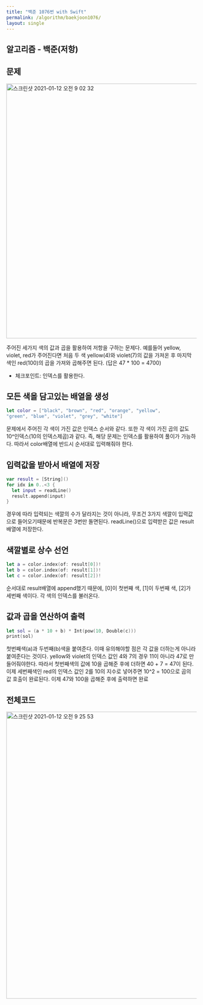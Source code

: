 ```yaml
---
title: "백준 1076번 with Swift"
permalink: /algorithm/baekjoon1076/
layout: single
---
```


## 알고리즘 - 백준(저항)

## 문제
<img width="673" alt="스크린샷 2021-01-12 오전 9 02 32" src="https://user-images.githubusercontent.com/74946802/104252258-f66b3680-54b4-11eb-954d-f26131cb916b.png">

주어진 세가지 색의 값과 곱을 활용하여 저항을 구하는 문제다. 예를들어 yellow, violet, red가 주어진다면 처음 두 색 yellow(4)와 violet(7)의 값을 가져온 후 마지막 색인 red(100)의 곱을 가져와 곱해주면 된다. (답은 47 * 100 = 4700)
- 체크포인트: 인덱스를 활용한다.

## 모든 색을 담고있는 배열을 생성
``` swift
let color = ["black", "brown", "red", "orange", "yellow",
"green", "blue", "violet", "grey", "white"]
```
문제에서 주어진 각 색이 가진 값은 인덱스 순서와 같다. 또한 각 색이 가진 곱의 값도 10^인덱스(10의 인덱스제곱)과 같다. 즉, 해당 문제는 인덱스를 활용하여 풀이가 가능하다. 따라서 color배열에 반드시 순서대로 입력해줘야 한다.

## 입력값을 받아서 배열에 저장
``` swift
var result = [String]()
for idx in 0..<3 {
  let input = readLine()
  result.append(input)
}
```
경우에 따라 입력되는 색깔의 수가 달라지는 것이 아니라, 무조건 3가지 색깔이 입력값으로 들어오기때문에 반복문은 3번만 돌면된다. readLine()으로 입력받은 값은 result 배열에 저장한다.

## 색깔별로 상수 선언
``` swift
let a = color.index(of: result[0])!
let b = color.index(of: result[1])!
let c = color.index(of: result[2])!
```
순서대로 result배열에 append했기 때문에, [0]이 첫번째 색, [1]이 두번째 색, [2]가 세번째 색이다. 각 색의 인덱스를 불러온다.

## 값과 곱을 연산하여 출력
``` swift
let sol = (a * 10 + b) * Int(pow(10, Double(c)))
print(sol)
```
첫번째색(a)과 두번째(b)색을 붙여준다. 이때 유의해야할 점은 각 값을 더하는게 아니라 붙여준다는 것이다. yellow와 violet의 인덱스 값인 4와 7의 경우 11이 아니라 47로 만들어줘야한다. 따라서 첫번째색의 값에 10을 곱해준 후에 더하면 40 + 7 = 47이 된다. 이제 세번째색인 red의 인덱스 값인 2를 10의 지수로 넣어주면 10^2 = 100으로 곱의 값 호출이 완료된다. 이제 47와 100을 곱해준 후에 출력하면 완료

## 전체코드
<img width="758" alt="스크린샷 2021-01-12 오전 9 25 53" src="https://user-images.githubusercontent.com/74946802/104253596-3849ac00-54b8-11eb-9a7e-cf45dd910ab4.png">
